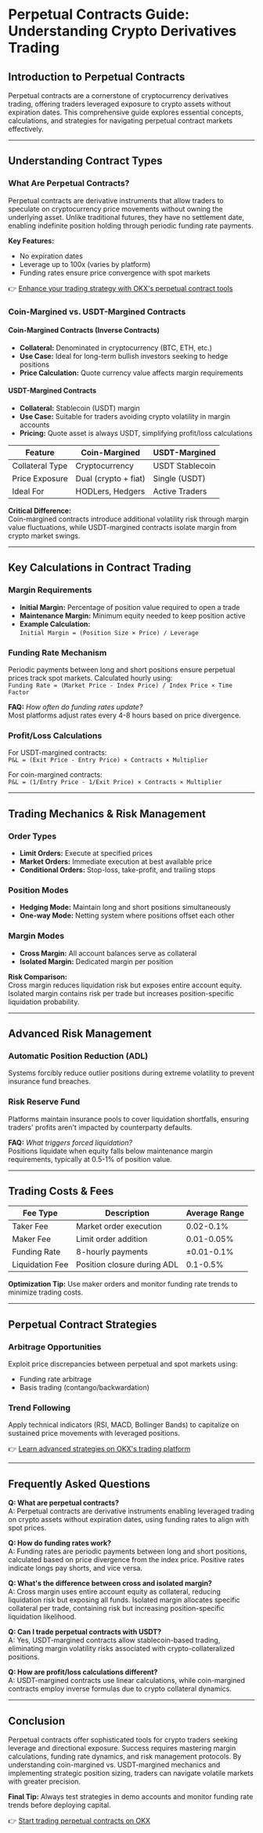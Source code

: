 # Perpetual Contracts Guide: Understanding Crypto Derivatives Trading  

## Introduction to Perpetual Contracts  

Perpetual contracts are a cornerstone of cryptocurrency derivatives trading, offering traders leveraged exposure to crypto assets without expiration dates. This comprehensive guide explores essential concepts, calculations, and strategies for navigating perpetual contract markets effectively.  

---

## Understanding Contract Types  

### What Are Perpetual Contracts?  
Perpetual contracts are derivative instruments that allow traders to speculate on cryptocurrency price movements without owning the underlying asset. Unlike traditional futures, they have no settlement date, enabling indefinite position holding through periodic funding rate payments.  

**Key Features:**  
- No expiration dates  
- Leverage up to 100x (varies by platform)  
- Funding rates ensure price convergence with spot markets  

👉 [Enhance your trading strategy with OKX's perpetual contract tools](https://bit.ly/okx-bonus)  

### Coin-Margined vs. USDT-Margined Contracts  

#### Coin-Margined Contracts (Inverse Contracts)  
- **Collateral:** Denominated in cryptocurrency (BTC, ETH, etc.)  
- **Use Case:** Ideal for long-term bullish investors seeking to hedge positions  
- **Price Calculation:** Quote currency value affects margin requirements  

#### USDT-Margined Contracts  
- **Collateral:** Stablecoin (USDT) margin  
- **Use Case:** Suitable for traders avoiding crypto volatility in margin accounts  
- **Pricing:** Quote asset is always USDT, simplifying profit/loss calculations  

| Feature                | Coin-Margined        | USDT-Margined       |  
|------------------------|----------------------|---------------------|  
| Collateral Type        | Cryptocurrency       | USDT Stablecoin     |  
| Price Exposure         | Dual (crypto + fiat) | Single (USDT)       |  
| Ideal For              | HODLers, Hedgers     | Active Traders      |  

**Critical Difference:**  
Coin-margined contracts introduce additional volatility risk through margin value fluctuations, while USDT-margined contracts isolate margin from crypto market swings.  

---

## Key Calculations in Contract Trading  

### Margin Requirements  
- **Initial Margin:** Percentage of position value required to open a trade  
- **Maintenance Margin:** Minimum equity needed to keep position active  
- **Example Calculation:**  
  `Initial Margin = (Position Size × Price) / Leverage`  

### Funding Rate Mechanism  
Periodic payments between long and short positions ensure perpetual prices track spot markets. Calculated hourly using:  
`Funding Rate = (Market Price - Index Price) / Index Price × Time Factor`  

**FAQ:** *How often do funding rates update?*  
Most platforms adjust rates every 4-8 hours based on price divergence.  

### Profit/Loss Calculations  
For USDT-margined contracts:  
`P&L = (Exit Price - Entry Price) × Contracts × Multiplier`  

For coin-margined contracts:  
`P&L = (1/Entry Price - 1/Exit Price) × Contracts × Multiplier`  

---

## Trading Mechanics & Risk Management  

### Order Types  
- **Limit Orders:** Execute at specified prices  
- **Market Orders:** Immediate execution at best available price  
- **Conditional Orders:** Stop-loss, take-profit, and trailing stops  

### Position Modes  
- **Hedging Mode:** Maintain long and short positions simultaneously  
- **One-way Mode:** Netting system where positions offset each other  

### Margin Modes  
- **Cross Margin:** All account balances serve as collateral  
- **Isolated Margin:** Dedicated margin per position  

**Risk Comparison:**  
Cross margin reduces liquidation risk but exposes entire account equity. Isolated margin contains risk per trade but increases position-specific liquidation probability.  

---

## Advanced Risk Management  

### Automatic Position Reduction (ADL)  
Systems forcibly reduce outlier positions during extreme volatility to prevent insurance fund breaches.  

### Risk Reserve Fund  
Platforms maintain insurance pools to cover liquidation shortfalls, ensuring traders' profits aren't impacted by counterparty defaults.  

**FAQ:** *What triggers forced liquidation?*  
Positions liquidate when equity falls below maintenance margin requirements, typically at 0.5-1% of position value.  

---

## Trading Costs & Fees  

| Fee Type            | Description                          | Average Range       |  
|---------------------|--------------------------------------|---------------------|  
| Taker Fee           | Market order execution               | 0.02-0.1%           |  
| Maker Fee           | Limit order addition                 | 0.01-0.05%          |  
| Funding Rate        | 8-hourly payments                    | ±0.01-0.1%          |  
| Liquidation Fee     | Position closure during ADL          | 0.1-0.5%            |  

**Optimization Tip:** Use maker orders and monitor funding rate trends to minimize trading costs.  

---

## Perpetual Contract Strategies  

### Arbitrage Opportunities  
Exploit price discrepancies between perpetual and spot markets using:  
- Funding rate arbitrage  
- Basis trading (contango/backwardation)  

### Trend Following  
Apply technical indicators (RSI, MACD, Bollinger Bands) to capitalize on sustained price movements with leveraged positions.  

👉 [Learn advanced strategies on OKX's trading platform](https://bit.ly/okx-bonus)  

---

## Frequently Asked Questions  

**Q: What are perpetual contracts?**  
A: Perpetual contracts are derivative instruments enabling leveraged trading on crypto assets without expiration dates, using funding rates to align with spot prices.  

**Q: How do funding rates work?**  
A: Funding rates are periodic payments between long and short positions, calculated based on price divergence from the index price. Positive rates indicate longs pay shorts, and vice versa.  

**Q: What's the difference between cross and isolated margin?**  
A: Cross margin uses entire account equity as collateral, reducing liquidation risk but exposing all funds. Isolated margin allocates specific collateral per trade, containing risk but increasing position-specific liquidation likelihood.  

**Q: Can I trade perpetual contracts with USDT?**  
A: Yes, USDT-margined contracts allow stablecoin-based trading, eliminating margin volatility risks associated with crypto-collateralized positions.  

**Q: How are profit/loss calculations different?**  
A: USDT-margined contracts use linear calculations, while coin-margined contracts employ inverse formulas due to crypto collateral dynamics.  

---

## Conclusion  

Perpetual contracts offer sophisticated tools for crypto traders seeking leverage and directional exposure. Success requires mastering margin calculations, funding rate dynamics, and risk management protocols. By understanding coin-margined vs. USDT-margined mechanics and implementing strategic position sizing, traders can navigate volatile markets with greater precision.  

**Final Tip:** Always test strategies in demo accounts and monitor funding rate trends before deploying capital.  

👉 [Start trading perpetual contracts on OKX](https://bit.ly/okx-bonus)